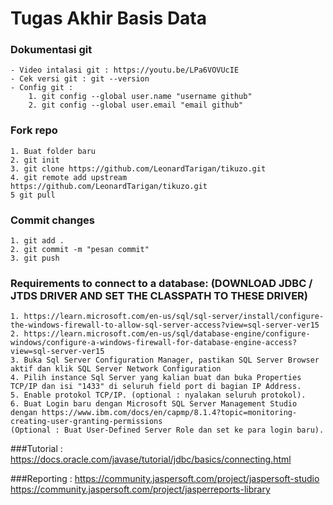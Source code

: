 # Tugas Akhir Basis Data

### Dokumentasi git

    - Video intalasi git : https://youtu.be/LPa6VOVUcIE
    - Cek versi git : git --version
    - Config git :
        1. git config --global user.name "username github"
        2. git config --global user.email "email github"

### Fork repo
    1. Buat folder baru
    2. git init
    3. git clone https://github.com/LeonardTarigan/tikuzo.git
    4. git remote add upstream https://github.com/LeonardTarigan/tikuzo.git
    5 git pull

### Commit changes
    1. git add .
    2. git commit -m "pesan commit"
    3. git push
   
### Requirements to connect to a database: (DOWNLOAD JDBC / JTDS DRIVER AND SET THE CLASSPATH TO THESE DRIVER)
    1. https://learn.microsoft.com/en-us/sql/sql-server/install/configure-the-windows-firewall-to-allow-sql-server-access?view=sql-server-ver15
    2. https://learn.microsoft.com/en-us/sql/database-engine/configure-windows/configure-a-windows-firewall-for-database-engine-access?view=sql-server-ver15
    3. Buka Sql Server Configuration Manager, pastikan SQL Server Browser aktif dan klik SQL Server Network Configuration
    4. Pilih instance Sql Server yang kalian buat dan buka Properties TCP/IP dan isi "1433" di seluruh field port di bagian IP Address.
    5. Enable protokol TCP/IP. (optional : nyalakan seluruh protokol).
    6. Buat Login baru dengan Microsoft SQL Server Management Studio dengan https://www.ibm.com/docs/en/capmp/8.1.4?topic=monitoring-creating-user-granting-permissions
    (Optional : Buat User-Defined Server Role dan set ke para login baru).

###Tutorial : https://docs.oracle.com/javase/tutorial/jdbc/basics/connecting.html

###Reporting : https://community.jaspersoft.com/project/jaspersoft-studio 
               https://community.jaspersoft.com/project/jasperreports-library
               
